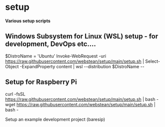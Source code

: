 # setup

**Various setup scripts**

## Windows Subsystem for Linux (WSL) setup - for development, DevOps etc....

$DistroName = 'Ubuntu'
Invoke-WebRequest -uri https://raw.githubusercontent.com/webstean/setup/main/setup.sh | Select-Object -ExpandProperty content | wsl --distribution $DistroName --


## Setup for Raspberry Pi

curl -fsSL https://raw.githubusercontent.com/webstean/setup/main/setup.sh | bash -
wget https://raw.githubusercontent.com/webstean/setup/main/setup.sh | bash -


Setup an example development project (baresip)




